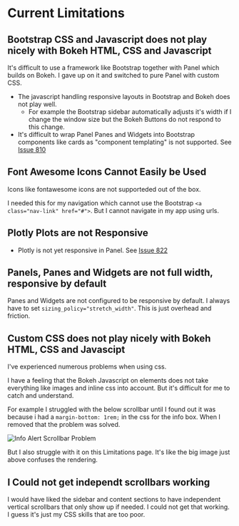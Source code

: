# Current Limitations

## Bootstrap CSS and Javascript does not play nicely with Bokeh HTML, CSS and Javascript

It's difficult to use a framework like Bootstrap together with Panel which builds on Bokeh. I gave up on it and switched to pure Panel with custom CSS.

- The javascript handling responsive layouts in Bootstrap and Bokeh does not play well.
    - For example the Bootstrap sidebar automatically adjusts it's width if I change the window size but the Bokeh Buttons do not respond to this change.
- It's difficult to wrap Panel Panes and Widgets into Bootstrap components like cards as "component templating" is not supported. See [Issue 810](https://github.com/holoviz/panel/issues/810)

## Font Awesome Icons Cannot Easily be Used

Icons like fontawesome icons are not supporteded out of the box.

I needed this for my navigation which cannot use the Bootstrap `<a class="nav-link" href="#">`. But I cannot navigate in my app using urls.

## Plotly Plots are not Responsive

- Plotly is not yet responsive in Panel. See [Issue 822](https://github.com/holoviz/panel/issues/822)

## Panels, Panes and Widgets are not full width, responsive by default

Panes and Widgets are not configured to be responsive by default. I always have to set `sizing_policy="stretch_width"`. This is just overhead and friction.

## Custom CSS does not play nicely with Bokeh HTML, CSS and Javascipt

I've experienced numerous problems when using css.

I have a feeling that the Bokeh Javascript on elements does not take everything like images and inline css into account. But it's difficult for me to catch and understand.

For example I struggled with the below scrollbar until I found out it was because i had a `margin-bottom: 1rem;` in the css for the info box. When I removed that the problem was solved.

![Info Alert Scrollbar Problem](https://github.com/MarcSkovMadsen/awesome-panel/blob/master/gallery/bootstrap_dashboard/assets/images/info_alert_scrollbar_problem.png?raw=true)

But I also struggle with it on this Limitations page. It's like the big image just above confuses the rendering.

## I Could not get independt scrollbars working

I would have liked the sidebar and content sections to have independent vertical scrollbars that only show up if needed. I could not get that working. I guess it's just my CSS skills that are too poor.
